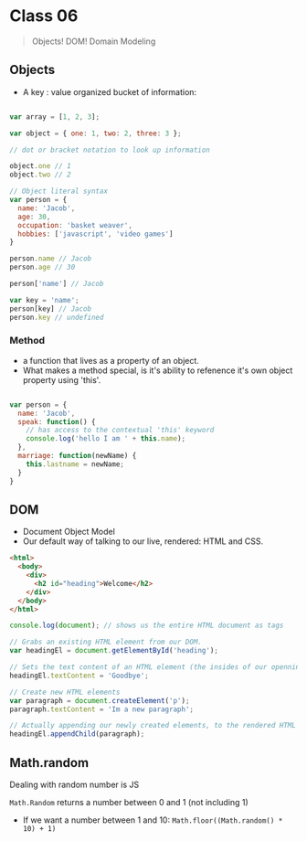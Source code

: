 # Class 06

> Objects! DOM! Domain Modeling

## Objects

- A key : value organized bucket of information:

```js

var array = [1, 2, 3];

var object = { one: 1, two: 2, three: 3 };

// dot or bracket notation to look up information

object.one // 1
object.two // 2

// Object literal syntax
var person = {
  name: 'Jacob',
  age: 30,
  occupation: 'basket weaver',
  hobbies: ['javascript', 'video games']
}

person.name // Jacob
person.age // 30

person['name'] // Jacob

var key = 'name';
person[key] // Jacob
person.key // undefined

```

### Method
- a function that lives as a property of an object.
- What makes a method special, is it's ability to refenence it's own object property using 'this'.

```js

var person = {
  name: 'Jacob',
  speak: function() {
    // has access to the contextual 'this' keyword
    console.log('hello I am ' + this.name);
  },
  marriage: function(newName) {
    this.lastname = newName;
  }
}

```

## DOM

- Document Object Model
- Our default way of talking to our live, rendered: HTML and CSS.

```html
<html>
  <body>
    <div>
      <h2 id="heading">Welcome</h2>
    </div>
  </body>
</html>
```

```js
console.log(document); // shows us the entire HTML document as tags

// Grabs an existing HTML element from our DOM.
var headingEl = document.getElementById('heading');

// Sets the text content of an HTML element (the insides of our openning and closing angle brackets)
headingEl.textContent = 'Goodbye';

// Create new HTML elements
var paragraph = document.createElement('p');
paragraph.textContent = 'Im a new paragraph';

// Actually appending our newly created elements, to the rendered HTML on the page.
headingEl.appendChild(paragraph);

```

## Math.random

Dealing with random number is JS

`Math.Random` returns a number between 0 and 1 (not including 1)

- If we want a number between 1 and 10:
`Math.floor((Math.random() * 10) + 1)`
